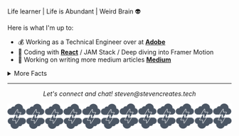

Life learner | Life is Abundant | Weird Brain :alien:

Here is what I'm up to:

- :moneybag: Working as a Technical Engineer over at **[Adobe](https://adobe.com)**
- :rocket: Coding with **[React](https://reactjs.org/)** / JAM Stack / Deep diving into Framer Motion
- :book: Working on writing more medium articles **[Medium](https://medium.com/@steven_creates)**
<details>
  <summary>More Facts</summary>


  - I may play a little to much **[Apex Legends](https://apex.tracker.gg/profile/xbl/LEVELxTREE)**
  - I love to draw and create. :pencil2:
  - I love pokemon. 
  

  ![My github stats](https://github-readme-stats.vercel.app/api?username=StevenCreates&show_icons=true&theme=radical)
  
  <br><br>
</details>

<hr>
<p align="center">
  <i>Let's connect and chat!</i>
  <i>steven@stevencreates.tech</i>
   

![Banner](https://github.com/StevenCreates/StevenCreates/blob/master/bannercreates.png)
